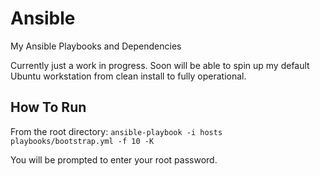 Ansible
=======

My Ansible Playbooks and Dependencies

Currently just a work in progress. Soon will be able to spin up my default Ubuntu workstation from clean install to fully operational.

How To Run
----------
From the root directory:
`ansible-playbook -i hosts playbooks/bootstrap.yml -f 10 -K`

You will be prompted to enter your root password.